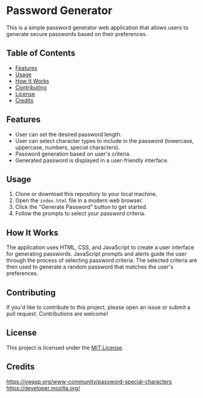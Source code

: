 # Password Generator

This is a simple password generator web application that allows users to generate secure passwords based on their preferences.

## Table of Contents

- [Features](#features)
- [Usage](#usage)
- [How It Works](#how-it-works)
- [Contributing](#contributing)
- [License](#license)
- [Credits](#credits)

## Features

- User can set the desired password length.
- User can select character types to include in the password (lowercase, uppercase, numbers, special characters).
- Password generation based on user's criteria.
- Generated password is displayed in a user-friendly interface.

## Usage

1. Clone or download this repository to your local machine.
2. Open the `index.html` file in a modern web browser.
3. Click the "Generate Password" button to get started.
4. Follow the prompts to select your password criteria.

## How It Works

The application uses HTML, CSS, and JavaScript to create a user interface for generating passwords. JavaScript prompts and alerts guide the user through the process of selecting password criteria. The selected criteria are then used to generate a random password that matches the user's preferences.

## Contributing

If you'd like to contribute to this project, please open an issue or submit a pull request. Contributions are welcome!

## License

This project is licensed under the [MIT License](LICENSE).

## Credits

https://owasp.org/www-community/password-special-characters
https://developer.mozilla.org/
